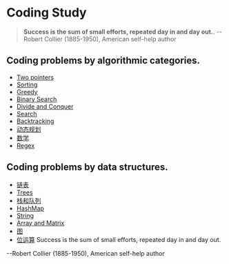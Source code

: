 # Coding Study

>**Success is the sum of small efforts, repeated day in and day out.**.
>--Robert Collier (1885-1950), American self-help author

## Coding problems by algorithmic categories.

- [Two pointers](two-pointers/README.md)
- [Sorting](sorting/README.md)
- [Greedy](greedy/README.md)
- [Binary Search](binary-search/README.md)
- [Divide and Conquer](divide-conquer/README.md)
- [Search](search/README.md)
- [Backtracking](backtracking/README.md)
- [动态规划](Leetcode%20题解%20-%20动态规划.md)
- [数学](Leetcode%20题解%20-%20数学.md)
- [Regex](regex/README.md)

## Coding problems by data structures.

- [链表](Leetcode%20题解%20-%20链表.md)
- [Trees](tree/README.md)
- [栈和队列](Leetcode%20题解%20-%20栈和队列.md)
- [HashMap](hashmap/README.md)
- [String](string/README.md)
- [Array and Matrix](array-matrix/README.md)
- [图](Leetcode%20题解%20-%20图.md)
- [位运算](Leetcode%20题解%20-%20位运算.md)
Success is the sum of small efforts, repeated day in and day out.

--Robert Collier (1885-1950), American self-help author